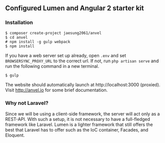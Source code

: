 ## Configured Lumen and Angular 2 starter kit

### Installation

    $ composer create-project jaesung2061/anvel
    $ cd anvel
    # npm install -g gulp webpack
    $ npm install
    
If you have a web server set up already, open `.env` and set `BROWSERSYNC_PROXY_URL` to the
correct url. If not, run `php artisan serve` and run the following command in a new terminal.

    $ gulp
    
The website should automatically launch at http://localhost:3000 (proxied). Visit
http://anvel.io for some brief documentation.

### Why not Laravel?

Since we will be using a client-side framework, the server will act only as a REST-API.
With such a setup, it is not necessary to have a full-fledged framework like Laravel.
Lumen is a lighter framework that still offers the best that Laravel has to offer such
as the IoC container, Facades, and Eloquent.